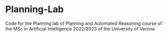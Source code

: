 # Planning-Lab
Code for the Planning lab of Planning and Automated Reasoning course of the MSc in Artificial Intelligence 2022/2023 of the University of Verona

